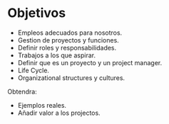 # Objetivos

- Empleos adecuados para nosotros.
- Gestion de proyectos y funciones.
- Definir roles y responsabilidades.
- Trabajos a los que aspirar.
- Definir que es un proyecto y un project manager.
- Life Cycle.
- Organizational structures y cultures.

Obtendra:
- Ejemplos reales.
- Añadir valor a los projectos.